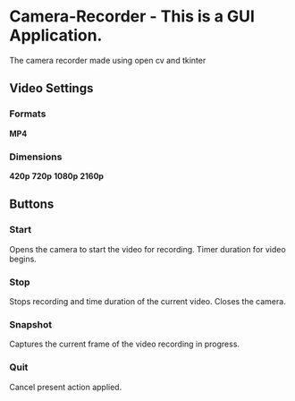 <!-- @format -->

# Camera-Recorder - This is a GUI Application.

The camera recorder made using open cv and tkinter

## Video Settings

### Formats

**MP4**

### Dimensions

**420p**
**720p**
**1080p**
**2160p**

## Buttons

### Start

Opens the camera to start the video for recording. Timer
duration for video begins.

### Stop

Stops recording and time duration of the current video.
Closes the camera.

### Snapshot

Captures the current frame of the video recording in progress.

### Quit

Cancel present action applied.
